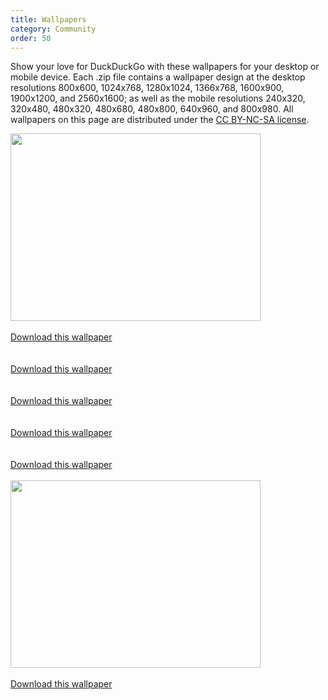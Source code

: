 ```yaml
---
title: Wallpapers
category: Community
order: 50
---
```

<html><body><p>Show your love for DuckDuckGo with these wallpapers for your desktop or mobile device. Each .zip file contains a wallpaper design at the desktop resolutions 800x600, 1024x768, 1280x1024, 1366x768, 1600x900, 1900x1200, and 2560x1600; as well as the mobile resolutions 240x320, 320x480, 480x320, 480x680, 480x800, 640x960, and 800x980. All wallpapers on this page are distributed under the <a href="https://creativecommons.org/licenses/by-nc-sa/3.0/">CC BY-NC-SA license</a>.</p>&#xD;
&#xD;
<a href="http://duckduckgo.com/assets/wallpaper/red.zip"><img alt="" src="/edition-jekyll-template/images/249d9d7d6be68b7c4405addc53219f03.36476" style="width: 400px; height: 300px;"></a><br><br><a href="http://duckduckgo.com/assets/wallpaper/red.zip">Download this wallpaper</a><br><br><a href="http://duckduckgo.com/assets/wallpaper/tall_white.zip"><img alt="" src="/edition-jekyll-template/images/0e4803f9a403aceebec52ad25efe6a37.36477"></a><br><br><a href="http://duckduckgo.com/assets/wallpaper/tall_white.zip">Download this wallpaper</a><br><br><a href="http://duckduckgo.com/assets/wallpaper/tall_texture.zip"><img alt="" src="/edition-jekyll-template/images/4cc03c54c2d7e654a10a8ad1727b9e07.36478"></a><br><br><a href="http://duckduckgo.com/assets/wallpaper/tall_texture.zip">Download this wallpaper</a><br><br><a href="http://duckduckgo.com/assets/wallpaper/tall_texture2.zip"><img alt="" src="/edition-jekyll-template/images/52a2ad865d9ac77a453a0e57f2e1a65a.36479"></a><br><br><a href="http://duckduckgo.com/assets/wallpaper/tall_texture2.zip">Download this wallpaper</a><br><br><a href="http://duckduckgo.com/assets/wallpaper/wide_white.zip"><img alt="" src="/edition-jekyll-template/images/22b30449278be883bbd00fbdf0418844.36480"></a><br><br><a href="http://duckduckgo.com/assets/wallpaper/wide_white.zip">Download this wallpaper</a><br><br><a href="http://duckduckgo.com/assets/wallpaper/black.zip"><img alt="" src="/edition-jekyll-template/images/364bc084e65375e5a754e85844d3a855.40789" style="width: 400px; height: 300px;"><br><br>&#xD;
Download this wallpaper</a></body></html>